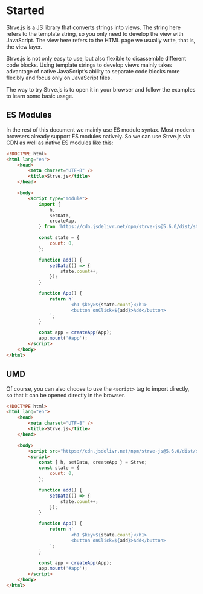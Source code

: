 # Started

Strve.js is a JS library that converts strings into views. The string here refers to the template string, so you only need to develop the view with JavaScript. The view here refers to the HTML page we usually write, that is, the view layer.

Strve.js is not only easy to use, but also flexible to disassemble different code blocks. Using template strings to develop views mainly takes advantage of native JavaScript’s ability to separate code blocks more flexibly and focus only on JavaScript files.

The way to try Strve.js is to open it in your browser and follow the examples to learn some basic usage.

## ES Modules

In the rest of this document we mainly use ES module syntax. Most modern browsers already support ES modules natively. So we can use Strve.js via CDN as well as native ES modules like this:

```html
<!DOCTYPE html>
<html lang="en">
	<head>
		<meta charset="UTF-8" />
		<title>Strve.js</title>
	</head>

	<body>
		<script type="module">
			import {
				h,
				setData,
				createApp,
			} from 'https://cdn.jsdelivr.net/npm/strve-js@5.6.0/dist/strve.full-esm.js';

			const state = {
				count: 0,
			};

			function add() {
				setData(() => {
					state.count++;
				});
			}

			function App() {
				return h`
						<h1 $key>${state.count}</h1>
						<button onClick=${add}>Add</button>
				`;
			}

			const app = createApp(App);
			app.mount('#app');
		</script>
	</body>
</html>
```

## UMD

Of course, you can also choose to use the `<script>` tag to import directly, so that it can be opened directly in the browser.

```html
<!DOCTYPE html>
<html lang="en">
	<head>
		<meta charset="UTF-8" />
		<title>Strve.js</title>
	</head>

	<body>
		<script src="https://cdn.jsdelivr.net/npm/strve-js@5.6.0/dist/strve.full.prod.js"></script>
		<script>
			const { h, setData, createApp } = Strve;
			const state = {
				count: 0,
			};

			function add() {
				setData(() => {
					state.count++;
				});
			}

			function App() {
				return h`
						<h1 $key>${state.count}</h1>
						<button onClick=${add}>Add</button>
				`;
			}

			const app = createApp(App);
			app.mount('#app');
		</script>
	</body>
</html>
```
